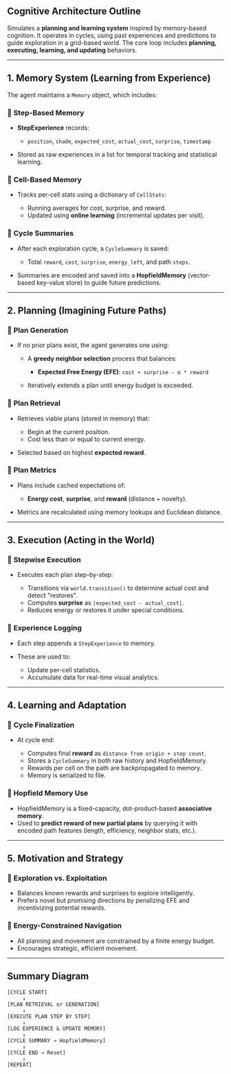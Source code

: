 ## Cognitive Architecture Outline

Simulates a **planning and learning system** inspired by memory-based cognition. It operates in cycles, using past experiences and predictions to guide exploration in a grid-based world. The core loop includes **planning, executing, learning, and updating** behaviors.

---

## 1. **Memory System (Learning from Experience)**

The agent maintains a `Memory` object, which includes:

### 🔹 **Step-Based Memory**

* **StepExperience** records:

  * `position`, `shade`, `expected_cost`, `actual_cost`, `surprise`, `timestamp`
* Stored as raw experiences in a list for temporal tracking and statistical learning.

### 🔹 **Cell-Based Memory**

* Tracks per-cell stats using a dictionary of `CellStats`:

  * Running averages for cost, surprise, and reward.
  * Updated using **online learning** (incremental updates per visit).

### 🔹 **Cycle Summaries**

* After each exploration cycle, a `CycleSummary` is saved:

  * Total `reward`, `cost`, `surprise`, `energy_left`, and path `steps`.
* Summaries are encoded and saved into a **HopfieldMemory** (vector-based key-value store) to guide future predictions.

---

## 2. **Planning (Imagining Future Paths)**

### 🔹 **Plan Generation**

* If no prior plans exist, the agent generates one using:

  * A **greedy neighbor selection** process that balances:

    * **Expected Free Energy (EFE)**: `cost + surprise - α * reward`
  * Iteratively extends a plan until energy budget is exceeded.

### 🔹 **Plan Retrieval**

* Retrieves viable plans (stored in memory) that:

  * Begin at the current position.
  * Cost less than or equal to current energy.
* Selected based on highest **expected reward**.

### 🔹 **Plan Metrics**

* Plans include cached expectations of:

  * **Energy cost**, **surprise**, and **reward** (distance + novelty).
* Metrics are recalculated using memory lookups and Euclidean distance.

---

## 3. **Execution (Acting in the World)**

### 🔹 **Stepwise Execution**

* Executes each plan step-by-step:

  * Transitions via `world.transition()` to determine actual cost and detect "restores".
  * Computes **surprise** as `|expected_cost - actual_cost|`.
  * Reduces energy or restores it under special conditions.

### 🔹 **Experience Logging**

* Each step appends a `StepExperience` to memory.
* These are used to:

  * Update per-cell statistics.
  * Accumulate data for real-time visual analytics.

---

## 4. **Learning and Adaptation**

### 🔹 **Cycle Finalization**

* At cycle end:

  * Computes final **reward** as `distance from origin + step count`.
  * Stores a `CycleSummary` in both raw history and HopfieldMemory.
  * Rewards per cell on the path are backpropagated to memory.
  * Memory is serialized to file.

### 🔹 **Hopfield Memory Use**

* HopfieldMemory is a fixed-capacity, dot-product-based **associative memory**.
* Used to **predict reward of new partial plans** by querying it with encoded path features (length, efficiency, neighbor stats, etc.).

---

## 5. **Motivation and Strategy**

### 🔹 **Exploration vs. Exploitation**

* Balances known rewards and surprises to explore intelligently.
* Prefers novel but promising directions by penalizing EFE and incentivizing potential rewards.

### 🔹 **Energy-Constrained Navigation**

* All planning and movement are constrained by a finite energy budget.
* Encourages strategic, efficient movement.

---

## Summary Diagram

```
[CYCLE START]
     ↓
[PLAN RETRIEVAL or GENERATION]
     ↓
[EXECUTE PLAN STEP BY STEP]
     ↓
[LOG EXPERIENCE & UPDATE MEMORY]
     ↓
[CYCLE SUMMARY → HopfieldMemory]
     ↓
[CYCLE END → Reset]
     ↓
[REPEAT]
```
